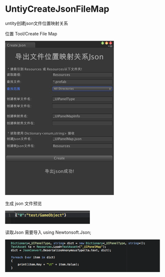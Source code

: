 # UntiyCreateJsonFileMap
untity创建json文件位置映射关系

位置 Tool/Create File Map

![image](https://github.com/horooo/UntiyCreateJsonFileMap/blob/master/raw/81A47748-CF58-491A-A78E-BC986C29DB37.png)

生成 json 文件预览

![image](https://github.com/horooo/UntiyCreateJsonFileMap/blob/master/raw/QQ20170812-171442.png)

读取Json 需要导入 using Newtonsoft.Json; 

![image](https://github.com/horooo/UntiyCreateJsonFileMap/blob/master/raw/QQ20170812-171816.png)
